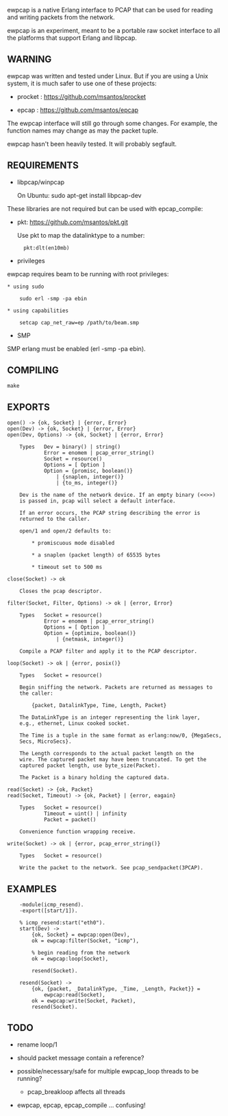 ewpcap is a native Erlang interface to PCAP that can be used for reading
and writing packets from the network.

ewpcap is an experiment, meant to be a portable raw socket interface to
all the platforms that support Erlang and libpcap.

## WARNING

ewpcap was written and tested under Linux. But if you are using a
Unix system, it is much safer to use one of these projects:

* procket : https://github.com/msantos/procket

* epcap : https://github.com/msantos/epcap

The ewpcap interface will still go through some changes. For example,
the function names may change as may the packet tuple.

ewpcap hasn't been heavily tested. It will probably segfault.


## REQUIREMENTS

* libpcap/winpcap

  On Ubuntu: sudo apt-get install libpcap-dev

These libraries are not required but can be used with epcap\_compile:

* pkt: https://github.com/msantos/pkt.git

  Use pkt to map the datalinktype to a number:

        pkt:dlt(en10mb)

* privileges

ewpcap requires beam to be running with root privileges:

    * using sudo

        sudo erl -smp -pa ebin

    * using capabilities

        setcap cap_net_raw=ep /path/to/beam.smp

* SMP

SMP erlang must be enabled (erl -smp -pa ebin).


## COMPILING

    make


## EXPORTS

    open() -> {ok, Socket} | {error, Error}
    open(Dev) -> {ok, Socket} | {error, Error}
    open(Dev, Options) -> {ok, Socket} | {error, Error}
    
        Types   Dev = binary() | string()
                Error = enomem | pcap_error_string()
                Socket = resource()
                Options = [ Option ]
                Option = {promisc, boolean()}
                    | {snaplen, integer()}
                    | {to_ms, integer()}

        Dev is the name of the network device. If an empty binary (<<>>)
        is passed in, pcap will select a default interface.

        If an error occurs, the PCAP string describing the error is
        returned to the caller.

        open/1 and open/2 defaults to:

            * promiscuous mode disabled

            * a snaplen (packet length) of 65535 bytes

            * timeout set to 500 ms

    close(Socket) -> ok

        Closes the pcap descriptor.

    filter(Socket, Filter, Options) -> ok | {error, Error}

        Types   Socket = resource()
                Error = enomem | pcap_error_string()
                Options = [ Option ]
                Option = {optimize, boolean()}
                    | {netmask, integer()}

        Compile a PCAP filter and apply it to the PCAP descriptor.

    loop(Socket) -> ok | {error, posix()}

        Types   Socket = resource()

        Begin sniffing the network. Packets are returned as messages to
        the caller:

            {packet, DatalinkType, Time, Length, Packet}

        The DataLinkType is an integer representing the link layer,
        e.g., ethernet, Linux cooked socket.

        The Time is a tuple in the same format as erlang:now/0, {MegaSecs,
        Secs, MicroSecs}.

        The Length corresponds to the actual packet length on the
        wire. The captured packet may have been truncated. To get the
        captured packet length, use byte_size(Packet).

        The Packet is a binary holding the captured data.

    read(Socket) -> {ok, Packet}
    read(Socket, Timeout) -> {ok, Packet} | {error, eagain}

        Types   Socket = resource()
                Timeout = uint() | infinity
                Packet = packet()

        Convenience function wrapping receive.

    write(Socket) -> ok | {error, pcap_error_string()}

        Types   Socket = resource()

        Write the packet to the network. See pcap_sendpacket(3PCAP).


## EXAMPLES

        -module(icmp_resend).
        -export([start/1]).

        % icmp_resend:start("eth0").
        start(Dev) ->
            {ok, Socket} = ewpcap:open(Dev),
            ok = ewpcap:filter(Socket, "icmp"),

            % begin reading from the network
            ok = ewpcap:loop(Socket),

            resend(Socket).

        resend(Socket) ->
            {ok, {packet, _DatalinkType, _Time, _Length, Packet}} = 
                ewpcap:read(Socket),
            ok = ewpcap:write(Socket, Packet),
            resend(Socket).

## TODO

* rename loop/1

* should packet message contain a reference?

* possible/necessary/safe for multiple ewpcap\_loop threads to be running?
    * pcap\_breakloop affects all threads

* ewpcap, epcap, epcap\_compile ... confusing!
